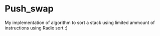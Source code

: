 # Push_swap

My implementation of algorithm to sort a stack using limited ammount of instructions using Radix sort :)

